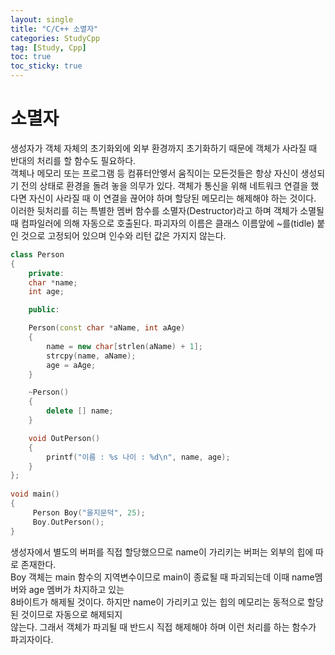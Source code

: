 ```yaml
---
layout: single
title: "C/C++ 소멸자"
categories: StudyCpp
tag: [Study, Cpp]
toc: true
toc_sticky: true
---
```


# 소멸자

생성자가 객체 자체의 초기화외에 외부 환경까지 초기화하기 때문에 객체가 사라질 때 반대의 처리를 할 함수도 필요하다.  
객체나 메모리 또는 프로그램 등 컴퓨터안엫서 움직이는 모든것들은 항상 자신이 생성되기 전의 상태로 환경을 돌려 놓을 의무가 있다. 객체가 통신을 위해 네트워크 연결을 했다면 자신이 사라질 때 이 연결을 끊어야 하며 할당된 메모리는 해제해야 하는 것이다. 이러한 뒷처리를 히는 특별한 멤버 함수를 소멸자(Destructor)라고 하며 객체가 소멸될 때 컴파일러에 의해 자동으로 호출된다. 파괴자의 이름은 클래스 이름앞에 ~를(tidle) 붙인 것으로 고정되어 있으며 인수와 리턴 값은 가지지 않는다.  

```c++
class Person
{
    private:
    char *name;
    int age;

    public:

    Person(const char *aName, int aAge) 
    {
        name = new char[strlen(aName) + 1];
        strcpy(name, aName);
        age = aAge;
    }

    ~Person()
    {
        delete [] name;
    }

    void OutPerson() 
    {
        printf("이름 : %s 나이 : %d\n", name, age);
    }
};
 
void main()
{
     Person Boy("을지문덕", 25);
     Boy.OutPerson();
}
```

생성자에서 별도의 버퍼를 직접 할당했으므로 name이 가리키는 버퍼는 외부의 힙에 따로 존재한다.  
Boy 객체는 main 함수의 지역변수이므로 main이 종료될 때 파괴되는데 이때 name멤버와 age 멤버가 차지하고 있는  
8바이트가 해제될 것이다. 하지만 name이 가리키고 있는 힙의 메모리는 동적으로 할당된 것이므로 자동으로 해제되지  
않는다. 그래서 객체가 파괴될 때 반드시 직접 해제해야 하며 이런 처리를 하는 함수가 파괴자이다.